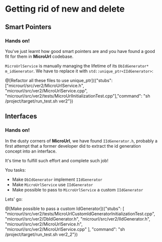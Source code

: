 # Getting rid of new and delete

## Smart Pointers

### Hands on!

You've just learnt how good smart pointers are and you have found a good fit for them in **MicroUrl** codebase.

`MicroUrlService` is manually managing the lifetime of its `DbIdGenerator* m_idGenerator`. We have to replace it with `std::unique_ptr<IIdGenerator>`:

@[Refactor all these files to use unique_ptr]({"stubs": ["microurl/src/ver2/MicroUrlService.h", "microurl/src/ver2/MicroUrlService.cpp", "microurl/src/ver2/tests/MicroUrlInitializationTest.cpp"],"command": "sh /project/target/run_test.sh ver2"})

## Interfaces

### Hands on!

In the dusty corners of **MicroUrl**, we have found `IIdGenerator.h`, probably a first attempt that a former developer did to extract the id generation concept into an interface.

It's time to fulfill such effort and complete such job!

You tasks:

- Make `DbIdGenerator` implement `IIdGenerator`
- Make `MicroUrlService` use `IIdGenerator`
- Make possible to pass to `MicroUrlService` a custom `IIdGenerator`

Lets' go:

@[Make possible to pass a custom IdGenerator]({"stubs": [
	 "microurl/src/ver2/tests/MicroUrlCustomIdGeneratorInitializationTest.cpp", 
	 "microurl/src/ver2/DbIdGenerator.h", 
	 "microurl/src/ver2/IIdGenerator.h", 
	 "microurl/src/ver2/MicroUrlService.h", 
	 "microurl/src/ver2/MicroUrlService.cpp"
	],
	"command": "sh /project/target/run_test.sh ver2_2"})